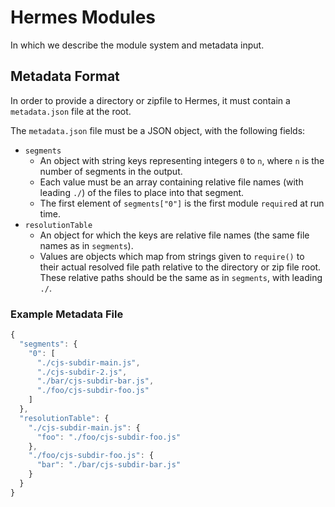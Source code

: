 # Hermes Modules

In which we describe the module system and metadata input.

## Metadata Format

In order to provide a directory or zipfile to Hermes,
it must contain a `metadata.json` file at the root.

The `metadata.json` file must be a JSON object, with the following fields:

- `segments`
  - An object with string keys representing integers `0` to `n`,
    where `n` is the number of segments in the output.
  - Each value must be an array containing relative file names (with leading `./`)
    of the files to place into that segment.
  - The first element of `segments["0"]` is the first module `require`d at run time.
- `resolutionTable`
  - An object for which the keys are relative file names
    (the same file names as in `segments`).
  - Values are objects which map from strings given to `require()`
    to their actual resolved file path relative to the directory or zip file root.
    These relative paths should be the same as in `segments`, with leading `./`.

### Example Metadata File

```js
{
  "segments": {
    "0": [
      "./cjs-subdir-main.js",
      "./cjs-subdir-2.js",
      "./bar/cjs-subdir-bar.js",
      "./foo/cjs-subdir-foo.js"
    ]
  },
  "resolutionTable": {
    "./cjs-subdir-main.js": {
      "foo": "./foo/cjs-subdir-foo.js"
    },
    "./foo/cjs-subdir-foo.js": {
      "bar": "./bar/cjs-subdir-bar.js"
    }
  }
}
```
